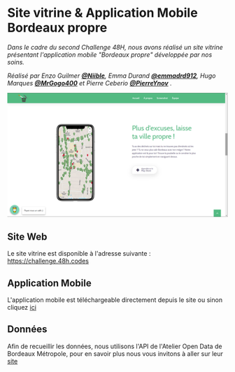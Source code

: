 # Site vitrine & Application Mobile Bordeaux propre

_Dans le cadre du second Challenge 48H, nous avons réalisé un site vitrine présentant l'application mobile "Bordeaux propre" développée par nos soins._

_Réalisé par Enzo Guilmer **[@Niible](https://github.com/Niible)**, Emma Durand **[@emmadrd912](https://github.com/emmadrd912)**,  Hugo Marques **[@MrGogo400](https://github.com/MrGogo400)** et Pierre Ceberio **[@PierreYnov](https://github.com/PierreYnov)** ._

![img](https://github.com/Niible/challenge48h/blob/master/mockup_design/img.png)


## Site Web

Le site vitrine est disponible à l'adresse suivante : https://challenge.48h.codes

## Application Mobile

L'application mobile est téléchargeable directement depuis le site ou sinon cliquez [ici](https://challenge.48h.codes/apk/Bordeaux-propre.apk)

## Données

Afin de recueillir les données, nous utilisons l'API de l'Atelier Open Data de Bordeaux Métropole, pour en savoir plus nous vous invitons à aller sur leur [site](https://opendata.bordeaux-metropole.fr/pages/accueil/)
